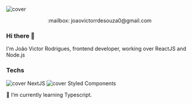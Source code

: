 ![cover](https://res.cloudinary.com/dqqrsraas/image/upload/v1611935148/Blue_and_White_Abstract_Technology_LinkedIn_Banner_3_qruaov.png)
<p align="center">:mailbox: joaovictorrdesouza0@gmail.com</p>


### Hi there 👋
I'm João Victor Rodrigues, frontend developer, working over ReactJS and Node.js

### Techs
![cover](https://res.cloudinary.com/dqqrsraas/image/upload/v1611935541/next-js-seeklogo.com_1_seftse.png) NextJS
![cover](https://res.cloudinary.com/dqqrsraas/image/upload/v1611935541/styled-components_1_bvnmkg.png) Styled Components

🌱 I’m currently learning Typescript.

